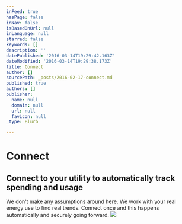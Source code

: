 ```yaml
---
inFeed: true
hasPage: false
inNav: false
isBasedOnUrl: null
inLanguage: null
starred: false
keywords: []
description: ''
datePublished: '2016-03-14T19:29:42.163Z'
dateModified: '2016-03-14T19:29:38.173Z'
title: Connect
author: []
sourcePath: _posts/2016-02-17-connect.md
published: true
authors: []
publisher:
  name: null
  domain: null
  url: null
  favicon: null
_type: Blurb

---
```

# Connect

## Connect to your utility to automatically track spending and usage

We don't make any assumptions around here. We work with your real energy use to find real trends. Connect once and this happens automatically and securely going forward.
![](https://the-grid-user-content.s3-us-west-2.amazonaws.com/211e2760-f1bc-47e7-b382-ca34d7a09ed3.jpg)